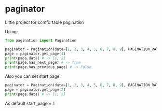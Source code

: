 # paginator
Little project for comfortable pagination

Using:
```python
from pagination import Pagination

paginator = Pagination(data=[1, 2, 3, 4, 5, 6, 7, 8, 9], PAGINATION_RATE=2)
page = paginator.get_page(1)
print(page.data) # -> [1, 2]
print(page.has_next_page) # -> True
print(page.has_previous_page) # -> False
```
Also you can set start page:
```python
paginator = Pagination(data=[1, 2, 3, 4, 5, 6, 7, 8, 9], PAGINATION_RATE=2, start_page=2)
page = paginator.get_page(2)
print(page.data) # -> [1, 2]
```
As default start_page = 1

